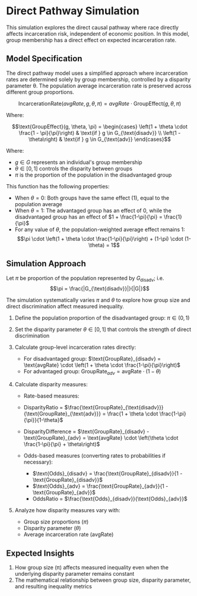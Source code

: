 # Direct Pathway Simulation

This simulation explores the direct causal pathway where race directly affects incarceration risk, independent of economic position. In this model, group membership has a direct effect on expected incarceration rate.

## Model Specification

The direct pathway model uses a simplified approach where incarceration rates are determined solely by group membership, controlled by a disparity parameter θ. The population average incarceration rate is preserved across different group proportions.



$$\text{IncarcerationRate}(avgRate, g, \theta, \pi) = avgRate \cdot \text{GroupEffect}(g, \theta, \pi)$$

Where:

$$\text{GroupEffect}(g, \theta, \pi) = 
\begin{cases} 
\left(1 + \theta \cdot \frac{1 - \pi}{\pi}\right) & \text{if } g \in G_{\text{disadv}} \\
\left(1 - \theta\right) & \text{if } g \in G_{\text{adv}}
\end{cases}$$


Where:
- $g \in G$ represents an individual's group membership
- $\theta \in [0,1]$ controls the disparity between groups
- $\pi$ is the proportion of the population in the disadvantaged group

This function has the following properties:
- When $\theta = 0$: Both groups have the same effect (1), equal to the population average
- When $\theta = 1$: The advantaged group has an effect of 0, while the disadvantaged group has an effect of $1 + \frac{1-\pi}{\pi} = \frac{1}{\pi}$
- For any value of $\theta$, the population-weighted average effect remains 1:
$$\pi \cdot \left(1 + \theta \cdot \frac{1-\pi}{\pi}\right) + (1-\pi) \cdot (1-\theta) = 1$$

## Simulation Approach

Let $\pi$ be proportion of the population represented by $G_{\text{disadv}}$; i.e. 
$$\pi = \frac{|G_{\text{disadv}}|}{|G|}$$

The simulation systematically varies $\pi$ and $\theta$ to explore how group size and direct discrimination affect measured inequality.

1. Define the population proportion of the disadvantaged group: $\pi \in (0,1)$

2. Set the disparity parameter $\theta \in [0,1]$ that controls the strength of direct discrimination

3. Calculate group-level incarceration rates directly:
   - For disadvantaged group: $\text{GroupRate}_{disadv} = \text{avgRate} \cdot \left(1 + \theta \cdot \frac{1-\pi}{\pi}\right)$
   - For advantaged group: $\text{GroupRate}_{adv} = \text{avgRate} \cdot (1-\theta)$

4. Calculate disparity measures:
   - Rate-based measures:
    - DisparityRatio = $\frac{\text{GroupRate}_{\text{disadv}}}{\text{GroupRate}_{\text{adv}}} = \frac{1 + \theta \cdot \frac{1-\pi}{\pi}}{1-\theta}$
    - DisparityDifference = $\text{GroupRate}_{disadv} - \text{GroupRate}_{adv} = \text{avgRate} \cdot \left(\theta \cdot \frac{1-\pi}{\pi} + \theta\right)$
   
   - Odds-based measures (converting rates to probabilities if necessary):
     - $\text{Odds}_{disadv} = \frac{\text{GroupRate}_{disadv}}{1 - \text{GroupRate}_{disadv}}$
     - $\text{Odds}_{adv} = \frac{\text{GroupRate}_{adv}}{1 - \text{GroupRate}_{adv}}$
     - OddsRatio = $\frac{\text{Odds}_{disadv}}{\text{Odds}_{adv}}$

5. Analyze how disparity measures vary with:
   - Group size proportions ($\pi$)
   - Disparity parameter ($\theta$)
   - Average incarceration rate ($\text{avgRate}$)

## Expected Insights

1. How group size (π) affects measured inequality even when the underlying disparity parameter remains constant
3. The mathematical relationship between group size, disparity parameter, and resulting inequality metrics

